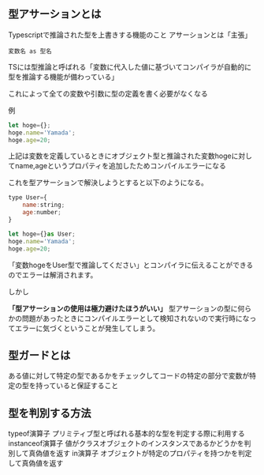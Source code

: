 ## 型アサーションとは
Typescriptで推論された型を上書きする機能のこと
アサーションとは「主張」

```
変数名 as 型名
```

TSには型推論と呼ばれる「変数に代入した値に基づいてコンパイラが自動的に型を推論する機能が備わっている」

これによって全ての変数や引数に型の定義を書く必要がなくなる

例
```javascript
let hoge={};
hoge.name='Yamada';
hoge.age=20;
```

上記は変数を定義しているときにオブジェクト型と推論された変数hogeに対してname,ageというプロパティを追加したためコンパイルエラーになる

これを型アサーションで解決しようとすると以下のようになる。

```javascript
type User={
	name:string;
	age:number;
}

let hoge={}as User;
hoge.name='Yamada';
hoge.age=20;

```

「変数hogeをUser型で推論してください」とコンパイラに伝えることができるのでエラーは解消されます。

しかし

**「型アサーションの使用は極力避けたほうがいい」**
型アサーションの型に何らかの問題があったときにコンパイルエラーとして検知されないので実行時になってエラーに気づくということが発生してしまう。

## 型ガードとは
ある値に対して特定の型であるかをチェックしてコードの特定の部分で変数が特定の型を持っていると保証すること

## 型を判別する方法
typeof演算子
プリミティブ型と呼ばれる基本的な型を判定する際に利用する
instanceof演算子
値がクラスオブジェクトのインスタンスであるかどうかを判別して真偽値を返す
in演算子
オブジェクトが特定のプロパティを持つかを判定して真偽値を返す